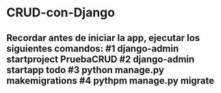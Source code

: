 # CRUD-con-Django
##
Recordar antes de iniciar la app, ejecutar los siguientes comandos:
#1 django-admin startproject PruebaCRUD
#2 django-admin startapp todo
#3 python manage.py makemigrations
#4 pythpm manage.py migrate
---------------------

